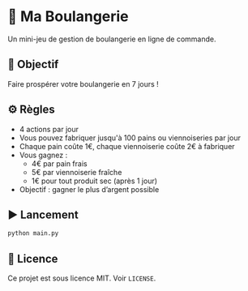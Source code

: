 
# 🥖 Ma Boulangerie

Un mini-jeu de gestion de boulangerie en ligne de commande.

## 🎯 Objectif
Faire prospérer votre boulangerie en 7 jours !

## ⚙️ Règles
- 4 actions par jour
- Vous pouvez fabriquer jusqu'à 100 pains ou viennoiseries par jour
- Chaque pain coûte 1€, chaque viennoiserie coûte 2€ à fabriquer
- Vous gagnez :
  - 4€ par pain frais
  - 5€ par viennoiserie fraîche
  - 1€ pour tout produit sec (après 1 jour)
- Objectif : gagner le plus d’argent possible

## ▶️ Lancement
```bash
python main.py
```

## 📄 Licence
Ce projet est sous licence MIT. Voir `LICENSE`.

